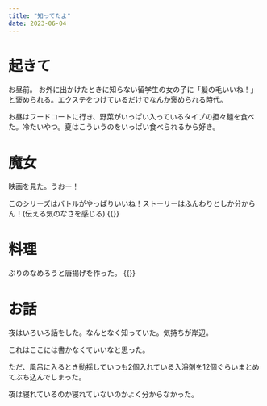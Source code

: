 ```yaml
---
title: "知ってたよ"
date: 2023-06-04
---
```


# 起きて
お昼前。
お外に出かけたときに知らない留学生の女の子に「髪の毛いいね！」と褒められる。エクステをつけているだけでなんか褒められる時代。

お昼はフードコートに行き、野菜がいっぱい入っているタイプの担々麺を食べた。冷たいやつ。夏はこういうのをいっぱい食べられるから好き。

# 魔女
映画を見た。うおー！

このシリーズはバトルがやっぱりいいね！ストーリーはふんわりとしか分からん！(伝える気のなさを感じる)
{{<tweet user="dango_bot" id="1665340828154228738">}}

# 料理
ぶりのなめろうと唐揚げを作った。
{{<tweet user="dango_bot" id="1665344743256072194">}}
# お話
夜はいろいろ話をした。なんとなく知っていた。気持ちが岸辺。

これはここには書かなくていいなと思った。

ただ、風呂に入るとき動揺していつも2個入れている入浴剤を12個ぐらいまとめてぶち込んでしまった。

夜は寝れているのか寝れていないのかよく分からなかった。